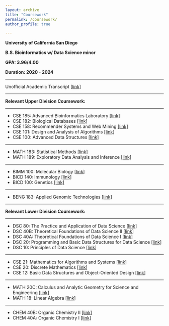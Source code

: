 ```yaml
---
layout: archive
title: "Coursework"
permalink: /coursework/
author_profile: true

---
```



**University of California San Diego**

**B.S. Bioinformatics w/ Data Science minor** 

**GPA: 3.96/4.00**

**Duration: 2020 - 2024**

---

Unofficial Academic Transcript [\[link\]]()

---

**Relevant Upper Division Coursework:**

---

- CSE 185: Advanced Bioinformatics Laboratory [\[link\]](https://catalog.ucsd.edu/courses/CSE.html#cse185)
- CSE 182: Biological Databases [\[link\]](https://catalog.ucsd.edu/courses/CSE.html#cse182)
- CSE 158: Recommender Systems and Web Mining [\[link\]](https://catalog.ucsd.edu/courses/CSE.html#cse158)
- CSE 101: Design and Analysis of Algorithms [\[link\]](https://catalog.ucsd.edu/courses/CSE.html#cse101)
- CSE 100: Advanced Data Structures [\[link\]](https://catalog.ucsd.edu/courses/CSE.html#cse100)

---

- MATH 183: Statistical Methods [\[link\]](https://catalog.ucsd.edu/courses/MATH.html#math183)
- MATH 189: Exploratory Data Analysis and Inference [\[link\]](https://catalog.ucsd.edu/courses/MATH.html#math189)

---

- BIMM 100: Molecular Biology [\[link\]](https://catalog.ucsd.edu/courses/BIOL.html#bimm100)
- BICD 140: Immunology [\[link\]](https://catalog.ucsd.edu/courses/MATH.html#bicd140)
- BICD 100: Genetics [\[link\]](https://catalog.ucsd.edu/courses/MATH.html#bicd100)

---

- BENG 183: Applied Genomic Technologies [\[link\]](https://catalog.ucsd.edu/courses/BENG.html#beng183)

---

**Relevant Lower Division Coursework:**

---

- DSC 80: The Practice and Application of Data Science [\[link\]](https://catalog.ucsd.edu/courses/DSC.html#dsc80)
- DSC 40B: Theoretical Foundations of Data Science II [\[link\]](https://catalog.ucsd.edu/courses/DSC.html#dsc40b)
- DSC 40A: Theoretical Foundations of Data Science I [\[link\]](https://catalog.ucsd.edu/courses/DSC.html#dsc40a)
- DSC 20: Programming and Basic Data Structures for Data Science [\[link\]](https://catalog.ucsd.edu/courses/DSC.html#dsc20)
- DSC 10: Principles of Data Science [\[link\]](https://catalog.ucsd.edu/courses/DSC.html#dsc10)

---

- CSE 21: Mathematics for Algorithms and Systems [\[link\]](https://catalog.ucsd.edu/courses/CSE.html#cse21)
- CSE 20: Discrete Mathematics [\[link\]](https://catalog.ucsd.edu/courses/CSE.html#cse20)
- CSE 12: Basic Data Structures and Object-Oriented Design [\[link\]](https://catalog.ucsd.edu/courses/CSE.html#cse12)

---

- MATH 20C: Calculus and Analytic Geometry for Science and Engineering [\[link\]](https://catalog.ucsd.edu/courses/MATH.html#math20c)
- MATH 18: Linear Algebra [\[link\]](https://catalog.ucsd.edu/courses/MATH.html#math18)

---

- CHEM 40B: Organic Chemistry II [\[link\]](https://catalog.ucsd.edu/courses/CHEM.html#chem40b)
- CHEM 40A: Organic Chemistry I [\[link\]](https://catalog.ucsd.edu/courses/CHEM.html#chem40a)

